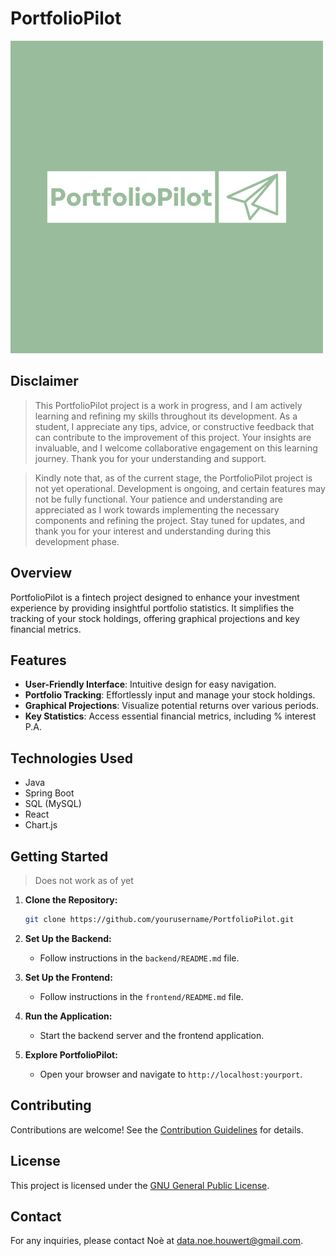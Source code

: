 # PortfolioPilot

![PortfolioPilot Logo](https://github.com/noe-vhh/PortfolioPilot/blob/main/Logo.png)

## Disclaimer

> This PortfolioPilot project is a work in progress, and I am actively learning and refining my skills throughout its development. As a student, I appreciate any tips, advice, or constructive feedback that can contribute to the improvement of this project. Your insights are invaluable, and I welcome collaborative engagement on this learning journey. Thank you for your understanding and support.

> Kindly note that, as of the current stage, the PortfolioPilot project is not yet operational. Development is ongoing, and certain features may not be fully functional. Your patience and understanding are appreciated as I work towards implementing the necessary components and refining the project. Stay tuned for updates, and thank you for your interest and understanding during this development phase.

## Overview

PortfolioPilot is a fintech project designed to enhance your investment experience by providing insightful portfolio statistics. It simplifies the tracking of your stock holdings, offering graphical projections and key financial metrics.

## Features

- **User-Friendly Interface**: Intuitive design for easy navigation.
- **Portfolio Tracking**: Effortlessly input and manage your stock holdings.
- **Graphical Projections**: Visualize potential returns over various periods.
- **Key Statistics**: Access essential financial metrics, including % interest P.A.

## Technologies Used

- Java
- Spring Boot
- SQL (MySQL)
- React 
- Chart.js

## Getting Started

> Does not work as of yet

1. **Clone the Repository:**
   ```bash
   git clone https://github.com/yourusername/PortfolioPilot.git
   ```

2. **Set Up the Backend:**
   - Follow instructions in the `backend/README.md` file.

3. **Set Up the Frontend:**
   - Follow instructions in the `frontend/README.md` file.

4. **Run the Application:**
   - Start the backend server and the frontend application.

5. **Explore PortfolioPilot:**
   - Open your browser and navigate to `http://localhost:yourport`.

## Contributing

Contributions are welcome! See the [Contribution Guidelines](CONTRIBUTING.md) for details.

## License

This project is licensed under the [GNU General Public License](LICENSE).

## Contact

For any inquiries, please contact Noè at data.noe.houwert@gmail.com.

